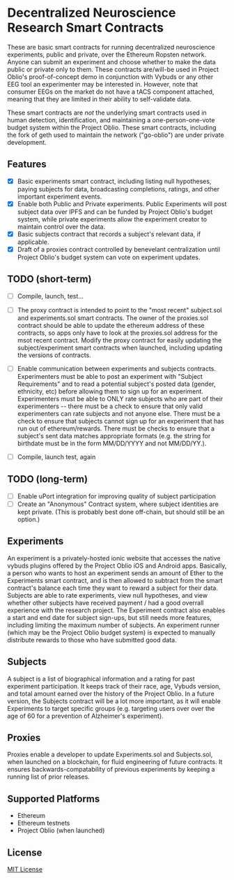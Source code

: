 # Decentralized Neuroscience Research Smart Contracts

These are basic smart contracts for running decentralized neuroscience experiments, public and private, over the Ethereum Ropsten network. Anyone can submit an experiment and choose whether to make the data public or private only to them. These contracts are/will-be used in Project Oblio's proof-of-concept demo in conjunction with Vybuds or any other EEG tool an experimenter may be interested in. However, note that consumer EEGs on the market do not have a tACS component attached, meaning that they are limited in their ability to self-validate data. 

These smart contracts are *not* the underlying smart contracts used in human detection, identification, and maintaining a one-person-one-vote budget system within the Project Oblio. These smart contracts, including the fork of geth used to maintain the network ("go-oblio") are under private development. 
 
## Features
- [x] Basic experiments smart contract, including listing null hypotheses, paying subjects for data, broadcasting completions, ratings, and other important experiment events. 
- [x] Enable both Public and Private experiments. Public Experiments will post subject data over IPFS and can be funded by Project Oblio's budget system, while private experiments allow the experiment creator to maintain control over the data.
- [x] Basic subjects contract that records a subject's relevant data, if applicable. 
- [x] Draft of a proxies contract controlled by benevelant centralization until Project Oblio's budget system can vote on experiment updates. 

## TODO (short-term)
- [ ] Compile, launch, test... 
- [ ] The proxy contract is intended to point to the "most recent" subject.sol and experiments.sol smart contracts. The owner of the proxies.sol contract should be able to update the ethereum address of these contracts, so apps only have to look at the proxies.sol address for the msot recent contract. Modify the proxy contract for easily updating the subject/experiment smart contracts when launched, including updating the versions of contracts. 
- [ ] Enable communication between experiments and subjects contracts. Experimenters must be able to post an experiment with "Subject Requirements" and to read a potential subject's posted data (gender, ethnicity, etc) before allowing them to sign up for an experiment. Experimenters must be able to ONLY rate subjects who are part of their experimenters -- there must be a check to ensure that only valid experimenters can rate subjects and not anyone else. There must be a check to ensure that subjects cannot sign up for an experiment that has run out of ethereum/rewards. There must be checks to ensure that a subject's sent data matches appropriate formats (e.g. the string for birthdate must be in the form MM/DD/YYYY and not MM/DD/YY.). 
- [ ] Compile, launch test, again


## TODO (long-term)
- [ ] Enable uPort integration for improving quality of subject participation
- [ ] Create an "Anonymous" Contract system, where subject identities are kept private. (This is probably best done off-chain, but should still be an option.)

## Experiments
An experiment is a privately-hosted ionic website that accesses the native vybuds plugins offered by the Project Oblio iOS and Android apps. Basically, a person who wants to host an experiment sends an amount of Ether to the Experiments smart contract, and is then allowed to subtract from the smart contract's balance each time they want to reward a subject for their data. Subjects are able to rate experiments, view null hypotheses, and view whether other subjects have received payment / had a good overrall experience with the research project. The Experiment contract also enables a start and end date for subject sign-ups, but still needs more features, including limiting the maximum number of subjects. An experiment runner (which may be the Project Oblio budget system) is expected to manually distribute rewards to those who have submitted good data. 

## Subjects
A subject is a list of biographical information and a rating for past experiment participation. It keeps track of their race, age, Vybuds version, and total amount earned over the history of the Project Oblio. In a future version, the Subjects contract will be a lot more important, as it will enable Experiments to target specific groups (e.g. targeting users over over the age of 60 for a prevention of Alzheimer's experiment). 

## Proxies
Proxies enable a developer to update Experiments.sol and Subjects.sol, when launched on a blockchain, for fluid engineering of future contracts. It ensures backwards-compatability of previous experiments by keeping a running list of prior releases. 

## Supported Platforms
* Ethereum
* Ethereum testnets
* Project Oblio (when launched)



## License
[MIT License](https://github.com/Project-Oblio/decentralized-neuroscience-research-smart-contracts/blob/master/LICENSE)

